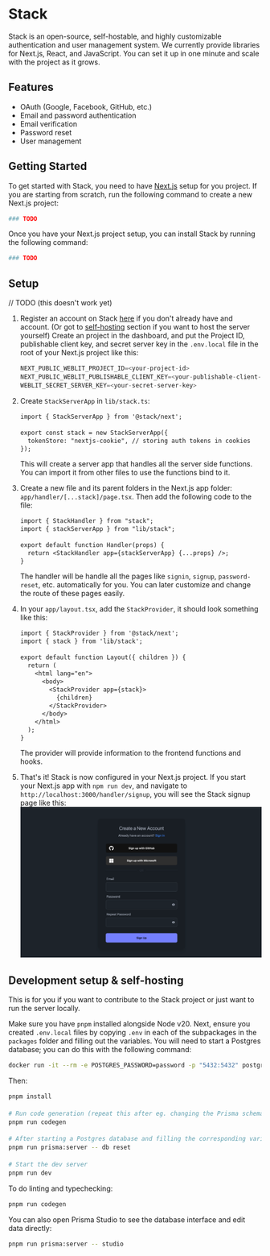 # Stack

Stack is an open-source, self-hostable, and highly customizable authentication and user management system. We currently provide libraries for Next.js, React, and JavaScript. You can set it up in one minute and scale with the project as it grows.

## Features

- OAuth (Google, Facebook, GitHub, etc.)
- Email and password authentication
- Email verification
- Password reset
- User management

## Getting Started

To get started with Stack, you need to have [Next.js](https://nextjs.org/docs) setup for you project. If you are starting from scratch, run the following command to create a new Next.js project:
  
```bash
### TODO
```

Once you have your Next.js project setup, you can install Stack by running the following command:

```bash
### TODO
```

## Setup

// TODO (this doesn't work yet)

1. Register an account on Stack [here](https://stackframe.co) if you don't already have and account. (Or got to [self-hosting](#self-hosting) section if you want to host the server yourself) Create an project in the dashboard, and put the Project ID, publishable client key, and secret server key in the `.env.local` file in the root of your Next.js project like this:

    ```javascript
    NEXT_PUBLIC_WEBLIT_PROJECT_ID=<your-project-id>
    NEXT_PUBLIC_WEBLIT_PUBLISHABLE_CLIENT_KEY=<your-publishable-client-key>
    WEBLIT_SECRET_SERVER_KEY=<your-secret-server-key>
    ```

2. Create `StackServerApp` in `lib/stack.ts`:
  
    ```tsx
    import { StackServerApp } from '@stack/next';

    export const stack = new StackServerApp({
      tokenStore: "nextjs-cookie", // storing auth tokens in cookies
    });
    ```
  
    This will create a server app that handles all the server side functions. You can import it from other files to use the functions bind to it.

3. Create a new file and its parent folders in the Next.js app folder: `app/handler/[...stack]/page.tsx`. Then add the following code to the file: 

    ```tsx
    import { StackHandler } from "stack";
    import { stackServerApp } from "lib/stack";

    export default function Handler(props) {
      return <StackHandler app={stackServerApp} {...props} />;
    }
    ```

    The handler will be handle all the pages like `signin`, `signup`, `password-reset`, etc. automatically for you. You can later customize and change the route of these pages easily.


4. In your `app/layout.tsx`, add the `StackProvider`, it should look something like this:
    ```tsx
    import { StackProvider } from '@stack/next';
    import { stack } from 'lib/stack';

    export default function Layout({ children }) {
      return (
        <html lang="en">
          <body>
            <StackProvider app={stack}>
              {children}
            </StackProvider>
          </body>
        </html>
      );
    }
    ```

    The provider will provide information to the frontend functions and hooks.

5. That's it! Stack is now configured in your Next.js project. If you start your Next.js app with `npm run dev`, and navigate to `http://localhost:3000/handler/signup`, you will see the Stack signup page like this:
    ![Stack sign up page](./assets/signup-page.png)


## Development setup & self-hosting

This is for you if you want to contribute to the Stack project or just want to run the server locally.

Make sure you have `pnpm` installed alongside Node v20. Next, ensure you created `.env.local` files by copying `.env` in each of the subpackages in the `packages` folder and filling out the variables. You will need to start a Postgres database; you can do this with the following command:

```sh
docker run -it --rm -e POSTGRES_PASSWORD=password -p "5432:5432" postgres
```

Then:

```sh
pnpm install

# Run code generation (repeat this after eg. changing the Prisma schema)
pnpm run codegen

# After starting a Postgres database and filling the corresponding variables in .env.local, push the schema to the database:
pnpm run prisma:server -- db reset

# Start the dev server
pnpm run dev
```

To do linting and typechecking:

```sh
pnpm run codegen
```

You can also open Prisma Studio to see the database interface and edit data directly:

```sh
pnpm run prisma:server -- studio
```
